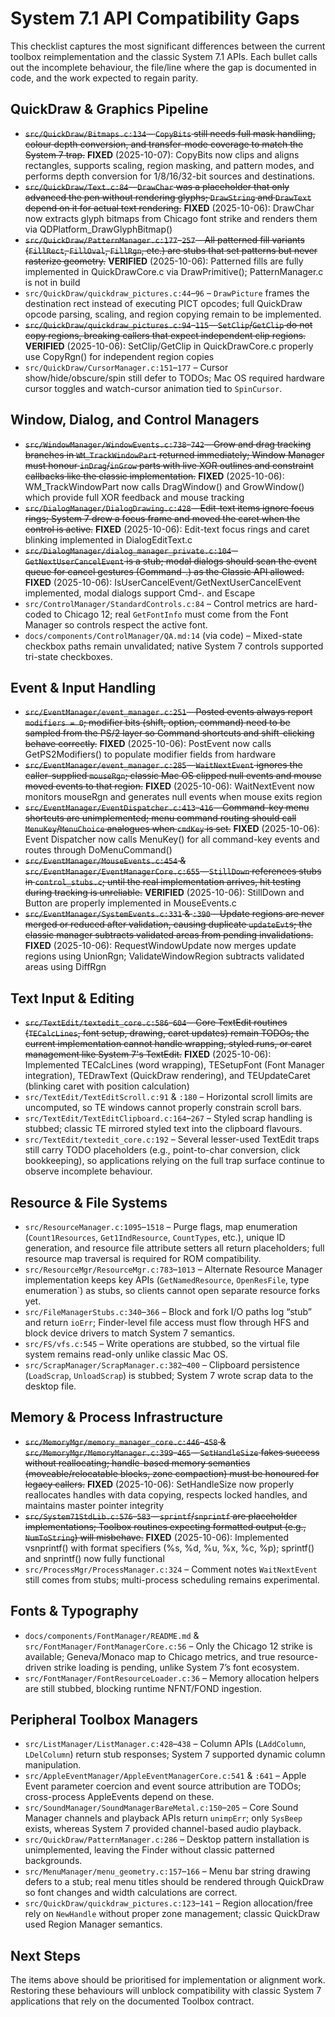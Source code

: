 # System 7.1 API Compatibility Gaps

This checklist captures the most significant differences between the current toolbox reimplementation and the classic System 7.1 APIs. Each bullet calls out the incomplete behaviour, the file/line where the gap is documented in code, and the work expected to regain parity.

## QuickDraw & Graphics Pipeline
- ~~`src/QuickDraw/Bitmaps.c:134` – `CopyBits` still needs full mask handling, colour depth conversion, and transfer-mode coverage to match the System 7 trap.~~ **FIXED** (2025-10-07): CopyBits now clips and aligns rectangles, supports scaling, region masking, and pattern modes, and performs depth conversion for 1/8/16/32-bit sources and destinations.
- ~~`src/QuickDraw/Text.c:84` – `DrawChar` was a placeholder that only advanced the pen without rendering glyphs; `DrawString` and `DrawText` depend on it for actual text rendering.~~ **FIXED** (2025-10-06): DrawChar now extracts glyph bitmaps from Chicago font strike and renders them via QDPlatform_DrawGlyphBitmap()
- ~~`src/QuickDraw/PatternManager.c:177`–`257` – All patterned fill variants (`FillRect`, `FillOval`, `FillRgn`, etc.) are stubs that set patterns but never rasterize geometry.~~ **VERIFIED** (2025-10-06): Patterned fills are fully implemented in QuickDrawCore.c via DrawPrimitive(); PatternManager.c is not in build
- `src/QuickDraw/quickdraw_pictures.c:44`–`96` – `DrawPicture` frames the destination rect instead of executing PICT opcodes; full QuickDraw opcode parsing, scaling, and region copying remain to be implemented.
- ~~`src/QuickDraw/quickdraw_pictures.c:94`–`115` – `SetClip`/`GetClip` do not copy regions, breaking callers that expect independent clip regions.~~ **VERIFIED** (2025-10-06): SetClip/GetClip in QuickDrawCore.c properly use CopyRgn() for independent region copies
- `src/QuickDraw/CursorManager.c:151`–`177` – Cursor show/hide/obscure/spin still defer to TODOs; Mac OS required hardware cursor toggles and watch-cursor animation tied to `SpinCursor`.

## Window, Dialog, and Control Managers
- ~~`src/WindowManager/WindowEvents.c:738`–`742` – Grow and drag tracking branches in `WM_TrackWindowPart` returned immediately; Window Manager must honour `inDrag`/`inGrow` parts with live XOR outlines and constraint callbacks like the classic implementation.~~ **FIXED** (2025-10-06): WM_TrackWindowPart now calls DragWindow() and GrowWindow() which provide full XOR feedback and mouse tracking
- ~~`src/DialogManager/DialogDrawing.c:428` – Edit-text items ignore focus rings; System 7 drew a focus frame and moved the caret when the control is active.~~ **FIXED** (2025-10-06): Edit-text focus rings and caret blinking implemented in DialogEditText.c
- ~~`src/DialogManager/dialog_manager_private.c:104` – `GetNextUserCancelEvent` is a stub; modal dialogs should scan the event queue for cancel gestures (Command-.) as the Classic API allowed.~~ **FIXED** (2025-10-06): IsUserCancelEvent/GetNextUserCancelEvent implemented, modal dialogs support Cmd-. and Escape
- `src/ControlManager/StandardControls.c:84` – Control metrics are hard-coded to Chicago 12; real `GetFontInfo` must come from the Font Manager so controls respect the active font.
- `docs/components/ControlManager/QA.md:14` (via code) – Mixed-state checkbox paths remain unvalidated; native System 7 controls supported tri-state checkboxes.

## Event & Input Handling
- ~~`src/EventManager/event_manager.c:251` – Posted events always report `modifiers = 0`; modifier bits (shift, option, command) need to be sampled from the PS/2 layer so Command shortcuts and shift-clicking behave correctly.~~ **FIXED** (2025-10-06): PostEvent now calls GetPS2Modifiers() to populate modifier fields from hardware
- ~~`src/EventManager/event_manager.c:285` – `WaitNextEvent` ignores the caller-supplied `mouseRgn`; classic Mac OS clipped null events and mouse moved events to that region.~~ **FIXED** (2025-10-06): WaitNextEvent now monitors mouseRgn and generates null events when mouse exits region
- ~~`src/EventManager/EventDispatcher.c:413`–`416` – Command-key menu shortcuts are unimplemented; menu command routing should call `MenuKey`/`MenuChoice` analogues when `cmdKey` is set.~~ **FIXED** (2025-10-06): Event Dispatcher now calls MenuKey() for all command-key events and routes through DoMenuCommand()
- ~~`src/EventManager/MouseEvents.c:454` & `src/EventManager/EventManagerCore.c:655` – `StillDown` references stubs in `control_stubs.c`; until the real implementation arrives, hit testing during tracking is unreliable.~~ **VERIFIED** (2025-10-06): StillDown and Button are properly implemented in MouseEvents.c
- ~~`src/EventManager/SystemEvents.c:331` & `:390` – Update regions are never merged or reduced after validation, causing duplicate `updateEvt`s; the classic manager subtracts validated areas from pending invalidations.~~ **FIXED** (2025-10-06): RequestWindowUpdate now merges update regions using UnionRgn; ValidateWindowRegion subtracts validated areas using DiffRgn

## Text Input & Editing
- ~~`src/TextEdit/textedit_core.c:586`–`604` – Core TextEdit routines (`TECalcLines`, font setup, drawing, caret updates) remain TODOs; the current implementation cannot handle wrapping, styled runs, or caret management like System 7's TextEdit.~~ **FIXED** (2025-10-06): Implemented TECalcLines (word wrapping), TESetupFont (Font Manager integration), TEDrawText (QuickDraw rendering), and TEUpdateCaret (blinking caret with position calculation)
- `src/TextEdit/TextEditScroll.c:91` & `:180` – Horizontal scroll limits are uncomputed, so TE windows cannot properly constrain scroll bars.
- `src/TextEdit/TextEditClipboard.c:164`–`267` – Styled scrap handling is stubbed; classic TE mirrored styled text into the clipboard flavours.
- `src/TextEdit/textedit_core.c:192` – Several lesser-used TextEdit traps still carry TODO placeholders (e.g., point-to-char conversion, click bookkeeping), so applications relying on the full trap surface continue to observe incomplete behaviour.

## Resource & File Systems
- `src/ResourceManager.c:1095`–`1518` – Purge flags, map enumeration (`Count1Resources`, `Get1IndResource`, `CountTypes`, etc.), unique ID generation, and resource file attribute setters all return placeholders; full resource map traversal is required for ROM compatibility.
- `src/ResourceMgr/ResourceMgr.c:783`–`1013` – Alternate Resource Manager implementation keeps key APIs (`GetNamedResource`, `OpenResFile`, type enumeration`) as stubs, so clients cannot open separate resource forks yet.
- `src/FileManagerStubs.c:340`–`366` – Block and fork I/O paths log “stub” and return `ioErr`; Finder-level file access must flow through HFS and block device drivers to match System 7 semantics.
- `src/FS/vfs.c:545` – Write operations are stubbed, so the virtual file system remains read-only unlike classic Mac OS.
- `src/ScrapManager/ScrapManager.c:382`–`400` – Clipboard persistence (`LoadScrap`, `UnloadScrap`) is stubbed; System 7 wrote scrap data to the desktop file.

## Memory & Process Infrastructure
- ~~`src/MemoryMgr/memory_manager_core.c:446`–`458` & `src/MemoryMgr/MemoryManager.c:399`–`465` – `SetHandleSize` fakes success without reallocating; handle-based memory semantics (moveable/relocatable blocks, zone compaction) must be honoured for legacy callers.~~ **FIXED** (2025-10-06): SetHandleSize now properly reallocates handles with data copying, respects locked handles, and maintains master pointer integrity
- ~~`src/System71StdLib.c:576`–`583` – `sprintf`/`snprintf` are placeholder implementations; Toolbox routines expecting formatted output (e.g., `NumToString`) will misbehave.~~ **FIXED** (2025-10-06): Implemented vsnprintf() with format specifiers (%s, %d, %u, %x, %c, %p); sprintf() and snprintf() now fully functional
- `src/ProcessMgr/ProcessManager.c:324` – Comment notes `WaitNextEvent` still comes from stubs; multi-process scheduling remains experimental.

## Fonts & Typography
- `docs/components/FontManager/README.md` & `src/FontManager/FontManagerCore.c:56` – Only the Chicago 12 strike is available; Geneva/Monaco map to Chicago metrics, and true resource-driven strike loading is pending, unlike System 7’s font ecosystem.
- `src/FontManager/FontResourceLoader.c:36` – Memory allocation helpers are still stubbed, blocking runtime NFNT/FOND ingestion.

## Peripheral Toolbox Managers
- `src/ListManager/ListManager.c:428`–`438` – Column APIs (`LAddColumn`, `LDelColumn`) return stub responses; System 7 supported dynamic column manipulation.
- `src/AppleEventManager/AppleEventManagerCore.c:541` & `:641` – Apple Event parameter coercion and event source attribution are TODOs; cross-process AppleEvents depend on these.
- `src/SoundManager/SoundManagerBareMetal.c:150`–`205` – Core Sound Manager channels and playback APIs return `unimpErr`; only `SysBeep` exists, whereas System 7 provided channel-based audio playback.
- `src/QuickDraw/PatternManager.c:286` – Desktop pattern installation is unimplemented, leaving the Finder without classic patterned backgrounds.
- `src/MenuManager/menu_geometry.c:157`–`166` – Menu bar string drawing defers to a stub; real menu titles should be rendered through QuickDraw so font changes and width calculations are correct.
- `src/QuickDraw/quickdraw_pictures.c:123`–`141` – Region allocation/free rely on `NewHandle` without proper zone management; classic QuickDraw used Region Manager semantics.

## Next Steps
The items above should be prioritised for implementation or alignment work. Restoring these behaviours will unblock compatibility with classic System 7 applications that rely on the documented Toolbox contract.
